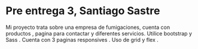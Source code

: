 
# Pre entrega 3, Santiago Sastre 





Mi proyecto trata sobre una empresa de fumigaciones, cuenta con productos , pagina para contactar y diferentes servicios.
Utilice bootstrap  y Sass . Cuenta con 3 paginas responsives . Uso de grid y flex .